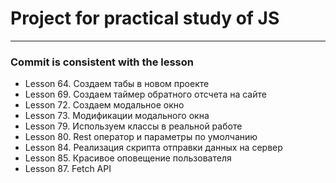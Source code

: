 # Project for practical study of JS

<hr>

### Commit is consistent with the lesson

* Lesson 64. Создаем табы в новом проекте
* Lesson 69. Создаем таймер обратного отсчета на сайте
* Lesson 72. Создаем модальное окно
* Lesson 73. Модификации модального окна
* Lesson 79. Используем классы в реальной работе
* Lesson 80. Rest оператор и параметры по умолчанию
* Lesson 84. Реализация скрипта отправки данных на сервер
* Lesson 85. Красивое оповещение пользователя
* Lesson 87. Fetch API